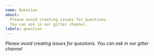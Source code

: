 ```yaml
---
name: Question
about:
  Please avoid creating issues for questions.
  You can ask in our gitter channel.
labels: question
---
```


*Please avoid creating issues for questions.*
*You can ask in our gitter channel*

